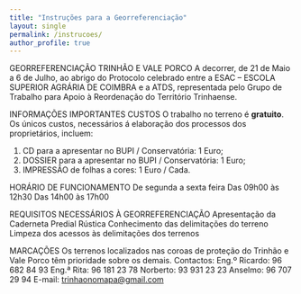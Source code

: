 ```yaml
---
title: "Instruções para a Georreferenciação"
layout: single
permalink: /instrucoes/
author_profile: true
---
```


GEORREFERENCIAÇÃO TRINHÃO E VALE PORCO
A decorrer, de 21 de Maio a 6 de Julho, ao abrigo do Protocolo celebrado entre a ESAC – ESCOLA SUPERIOR AGRÁRIA DE COIMBRA e a ATDS, representada pelo Grupo de Trabalho para Apoio à Reordenação do Território Trinhaense.

INFORMAÇÕES IMPORTANTES
CUSTOS 
O trabalho no terreno é **gratuito**.
Os únicos custos, necessários á elaboração dos processos dos proprietários, incluem:
1)	CD para a apresentar no BUPI / Conservatória: 1 Euro;
2)	DOSSIER para a apresentar no BUPI / Conservatória: 1 Euro;
3)	IMPRESSÃO de folhas a cores: 1 Euro / Cada.

HORÁRIO DE FUNCIONAMENTO
De segunda a sexta feira
Das 09h00 às 12h30
Das 14h00 às 17h00

REQUISITOS NECESSÁRIOS À GEORREFERENCIAÇÃO
Apresentação da Caderneta Predial Rústica
Conhecimento das delimitações do terreno
Limpeza dos acessos às delimitações dos terrenos 

MARCAÇÕES
Os terrenos localizados nas coroas de proteção do Trinhão e Vale Porco têm prioridade sobre os demais.
Contactos:
Eng.º Ricardo: 96 682 84 93			Eng.ª Rita:  96 181 23 78
Norberto: 93 931 23 23	Anselmo: 96 707 29 94 	E-mail: trinhaonomapa@gmail.com


